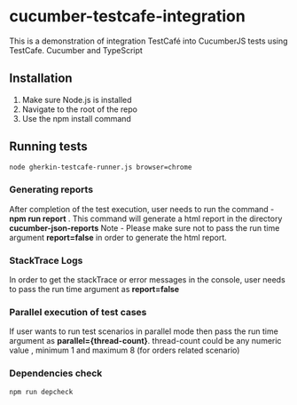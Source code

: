# cucumber-testcafe-integration

This is a demonstration of integration TestCafé into CucumberJS tests using TestCafe. Cucumber and TypeScript

## Installation

1. Make sure Node.js is installed
2. Navigate to the root of the repo
3. Use the npm install command

## Running tests

```bash
node gherkin-testcafe-runner.js browser=chrome
```

### Generating reports

After completion of the test execution, user needs to run the command - **npm run report** . This command will generate a html report in the directory **cucumber-json-reports**
Note - Please make sure not to pass the run time argument **report=false** in order to generate the html report.

### StackTrace Logs

In order to get the stackTrace or error messages in the console, user needs to pass the run time argument as **report=false**

### Parallel execution of test cases

If user wants to run test scenarios in parallel mode then pass the run time argument as **parallel={thread-count}**. thread-count could be any numeric value , minimum 1 and maximum 8 (for orders related scenario)

### Dependencies check

```javascript
npm run depcheck
```
